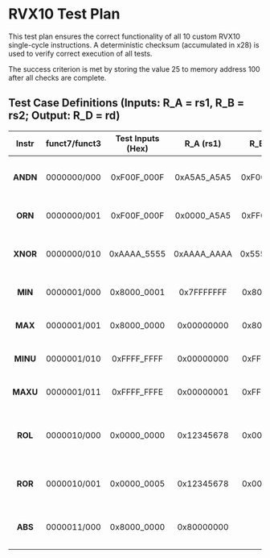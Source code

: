 # RVX10 Test Plan

This test plan ensures the correct functionality of all 10 custom RVX10 single-cycle instructions. A deterministic checksum (accumulated in x28) is used to verify correct execution of all tests.

The success criterion is met by storing the value 25 to memory address 100 after all checks are complete.

## Test Case Definitions (Inputs: R_A = rs1, R_B = rs2; Output: R_D = rd)

| Instr | funct7/funct3 | Test Inputs (Hex) | R_A (rs1) | R_B (rs2) | Expected R_D (rd) (Hex) | Property Tested |
| :---: | :---: | :---: | :---: | :---: | :---: | :--- |
| **ANDN** | 0000000/000 | 0xF00F_000F | 0xA5A5_A5A5 | 0xF00F_000F | 0x0000_A5A5 | Bitwise AND-NOT: rd = rs1 & ~rs2[cite: 25]. |
| **ORN** | 0000000/001 | 0xF00F_000F | 0x0000_A5A5 | 0xFF00_FFFF | 0xFF00_A5A5 | Bitwise OR-NOT: $rd = rs1\ |\ \sim rs2$[cite: 25]. |
| **XNOR** | 0000000/010 | 0xAAAA_5555 | 0xAAAA_AAAA | 0x5555_5555 | 0x0000_0000 | Bitwise XNOR: $rd = \sim(rs1\ \oplus\ rs2)$[cite: 25]. |
| **MIN** | 0000001/000 | 0x8000_0001 | 0x7FFFFFFF | 0x80000001 | 0x8000_0001 | Signed minimum comparison. |
| **MAX** | 0000001/001 | 0x8000_0000 | 0x00000000 | 0x80000000 | 0x0000_0000 | Signed maximum comparison. |
| **MINU** | 0000001/010 | 0xFFFF_FFFF | 0x00000000 | 0xFFFF_FFFF | 0x0000_0000 | Unsigned minimum comparison. |
| **MAXU** | 0000001/011 | 0xFFFF_FFFE | 0x00000001 | 0xFFFF_FFFE | 0xFFFF_FFFE | Unsigned maximum comparison. |
| **ROL** | 0000010/000 | 0x0000_0000 | 0x12345678 | 0x00000000 | 0x12345678 | Rotate by zero: $\text{ROL}$ with $s=0$ returns $rs1$ unchanged. |
| **ROR** | 0000010/001 | 0x0000_0005 | 0x12345678 | 0x00000005 | 0x78123456 | Rotate Right by 5 bits: $s=rs2[4:0]=5$. |
| **ABS** | 0000011/000 | 0x8000_0000 | 0x80000000 | x0 | 0x8000_0000 | ABS overflow: ABS(INT_MIN) = 0x80000000. |
